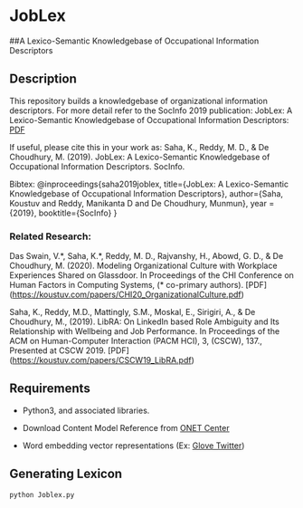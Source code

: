 # JobLex
##A Lexico-Semantic Knowledgebase of Occupational Information Descriptors

## Description
This repository builds a knowledgebase of organizational information descriptors.
For more detail refer to the SocInfo 2019 publication: 
JobLex: A Lexico-Semantic Knowledgebase of Occupational Information Descriptors: [PDF](https://smartech.gatech.edu/handle/1853/61818)

If useful, please cite this in your work as: 
Saha, K., Reddy, M. D., & De Choudhury, M. (2019). JobLex: A Lexico-Semantic Knowledgebase of Occupational Information Descriptors. SocInfo.

Bibtex: 
@inproceedings{saha2019joblex,
  title={JobLex: A Lexico-Semantic Knowledgebase of Occupational Information Descriptors},
  author={Saha, Koustuv and Reddy, Manikanta D and De Choudhury, Munmun},
  year = {2019},
  booktitle={SocInfo}
}

### Related Research:
Das Swain, V.\*, Saha, K.\*, Reddy, M. D., Rajvanshy, H., Abowd, G. D., & De Choudhury, M. (2020). Modeling Organizational Culture with Workplace Experiences Shared on Glassdoor. In Proceedings of the CHI Conference on Human Factors in Computing Systems, (* co-primary authors). [PDF] (https://koustuv.com/papers/CHI20_OrganizationalCulture.pdf)

Saha, K., Reddy, M.D., Mattingly, S.M., Moskal, E., Sirigiri, A., & De Choudhury, M., (2019). LibRA: On LinkedIn based Role Ambiguity and Its Relationship with Wellbeing and Job Performance. In Proceedings of the ACM on Human-Computer Interaction (PACM HCI), 3, (CSCW), 137., Presented at CSCW 2019. [PDF] (https://koustuv.com/papers/CSCW19_LibRA.pdf)

## Requirements

+ Python3, and associated libraries.

+ Download Content Model Reference from [ONET Center](https://www.onetcenter.org/database.html#individual-files)

+ Word embedding vector representations (Ex: [Glove Twitter](https://nlp.stanford.edu/projects/glove/))

## Generating Lexicon

    python Joblex.py

